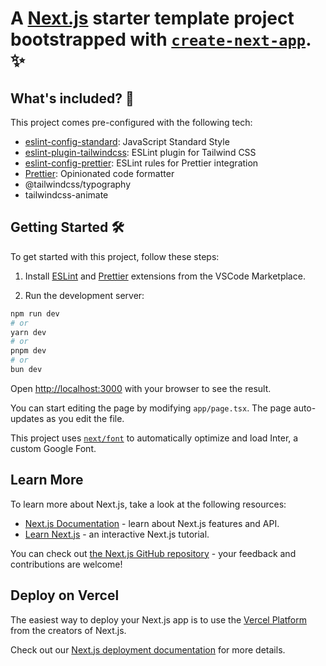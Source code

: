 # A [Next.js](https://nextjs.org/) starter template project bootstrapped with [`create-next-app`](https://github.com/vercel/next.js/tree/canary/packages/create-next-app). ✨

## What's included? 🚀

This project comes pre-configured with the following tech:

- [eslint-config-standard](https://github.com/standard/eslint-config-standard): JavaScript Standard Style
- [eslint-plugin-tailwindcss](https://github.com/nuxt/eslint-plugin-tailwindcss): ESLint plugin for Tailwind CSS
- [eslint-config-prettier](https://github.com/prettier/eslint-config-prettier): ESLint rules for Prettier integration
- [Prettier](https://prettier.io/): Opinionated code formatter
- @tailwindcss/typography
- tailwindcss-animate

## Getting Started 🛠️

To get started with this project, follow these steps:

1. Install [ESLint](https://marketplace.visualstudio.com/items?itemName=dbaeumer.vscode-eslint) and [Prettier](https://marketplace.visualstudio.com/items?itemName=esbenp.prettier-vscode) extensions from the VSCode Marketplace.

2. Run the development server:

```bash
npm run dev
# or
yarn dev
# or
pnpm dev
# or
bun dev
```

Open [http://localhost:3000](http://localhost:3000) with your browser to see the result.

You can start editing the page by modifying `app/page.tsx`. The page auto-updates as you edit the file.

This project uses [`next/font`](https://nextjs.org/docs/basic-features/font-optimization) to automatically optimize and load Inter, a custom Google Font.

## Learn More

To learn more about Next.js, take a look at the following resources:

- [Next.js Documentation](https://nextjs.org/docs) - learn about Next.js features and API.
- [Learn Next.js](https://nextjs.org/learn) - an interactive Next.js tutorial.

You can check out [the Next.js GitHub repository](https://github.com/vercel/next.js/) - your feedback and contributions are welcome!

## Deploy on Vercel

The easiest way to deploy your Next.js app is to use the [Vercel Platform](https://vercel.com/new?utm_medium=default-template&filter=next.js&utm_source=create-next-app&utm_campaign=create-next-app-readme) from the creators of Next.js.

Check out our [Next.js deployment documentation](https://nextjs.org/docs/deployment) for more details.

```

```
